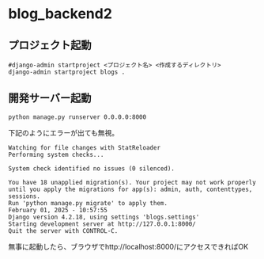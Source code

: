 # blog_backend2


## プロジェクト起動
```
#django-admin startproject <プロジェクト名> <作成するディレクトリ>
django-admin startproject blogs .
```

## 開発サーバー起動
```
python manage.py runserver 0.0.0.0:8000
```
下記のようにエラーが出ても無視。

```
Watching for file changes with StatReloader
Performing system checks...

System check identified no issues (0 silenced).

You have 18 unapplied migration(s). Your project may not work properly until you apply the migrations for app(s): admin, auth, contenttypes, sessions.
Run 'python manage.py migrate' to apply them.
February 01, 2025 - 10:57:55
Django version 4.2.18, using settings 'blogs.settings'
Starting development server at http://127.0.0.1:8000/
Quit the server with CONTROL-C.
```
無事に起動したら、ブラウザでhttp://localhost:8000/にアクセスできればOK

